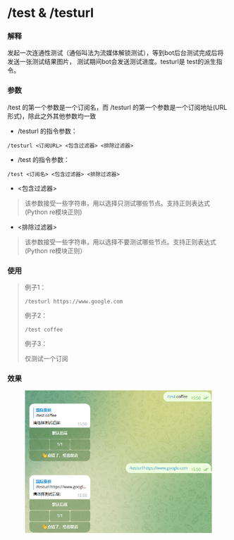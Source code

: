 # /test & /testurl

### 解释

发起一次连通性测试（通俗叫法为流媒体解锁测试），等到bot后台测试完成后将发送一张测试结果图片， 测试期间bot会发送测试进度。testurl是 test的派生指令。

### 参数

/test 的第一个参数是一个订阅名，而 /testurl 的第一个参数是一个订阅地址(URL形式)，除此之外其他参数均一致

* /testurl 的指令参数：

```
/testurl <订阅URL> <包含过滤器> <排除过滤器>
```

* /test 的指令参数：

```
/test <订阅名> <包含过滤器> <排除过滤器>
```

* <包含过滤器>

> 该参数接受一些字符串，用以选择只测试哪些节点。支持正则表达式(Python re模块正则)

* <排除过滤器>

> 该参数接受一些字符串，用以选择不要测试哪些节点。支持正则表达式(Python re模块正则）

### 使用

> 例子1：
>
> ```
> /testurl https://www.google.com
> ```
>
> 例子2：
>
> ```
> /test coffee
> ```
>
> 例子3：
>
> 仅测试一个订阅



### 效果

<figure><img src="../.gitbook/assets/image (2).png" alt=""><figcaption></figcaption></figure>
